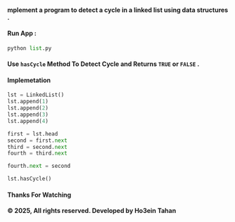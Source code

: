 #### mplement a program to detect a cycle in a linked list using data structures .


#### Run App :
``` python
python list.py
```

#### Use `hasCycle` Method To Detect Cycle and Returns `TRUE` or `FALSE` .
#### Implemetation
``` python
lst = LinkedList()
lst.append(1)
lst.append(2)
lst.append(3)
lst.append(4)

first = lst.head
second = first.next
third = second.next
fourth = third.next

fourth.next = second

lst.hasCycle()
```

#### Thanks For Watching
#### © 2025, All rights reserved. Developed by Ho3ein Tahan